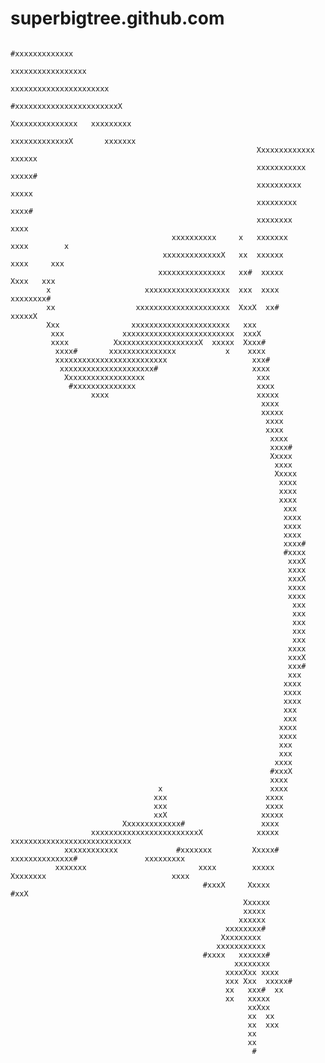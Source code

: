 superbigtree.github.com
=======================

                                                                                                                        
                                                                                                                        
                                                                                                                        
                                                                                                                        
                                                                                                                        
                                                                                                                        
                                                                                                                        
                                                                                                                        
                                                                                                                        
                                                                                                                        
                                                                                                                        
                                                                                                                        
                                                                                                                        
                                                                                                                        
                                                                     #xxxxxxxxxxxxx                                     
                                                                    xxxxxxxxxxxxxxxxx                                   
                                                                 xxxxxxxxxxxxxxxxxxxxxx                                 
                                                               #xxxxxxxxxxxxxxxxxxxxxxxX                                
                                                              Xxxxxxxxxxxxxxx   xxxxxxxxx                               
                                                             xxxxxxxxxxxxxX       xxxxxxx                               
                                                           Xxxxxxxxxxxxx            xxxxxx                              
                                                           xxxxxxxxxxx               xxxxx#                             
                                                           xxxxxxxxxx                 xxxxx                             
                                                           xxxxxxxxx                   xxxx#                            
                                                           xxxxxxxx                     xxxx                            
                                        xxxxxxxxxx     x   xxxxxxx                      xxxx        x                   
                                      xxxxxxxxxxxxxX   xx  xxxxxx                        xxxx     xxx                   
                                     xxxxxxxxxxxxxxx   xx#  xxxxx                         Xxxx   xxx                    
            x                     xxxxxxxxxxxxxxxxxxx  xxx  xxxx                           xxxxxxxx#                    
            xx                  xxxxxxxxxxxxxxxxxxxxx  XxxX  xx#                            xxxxxX                      
            Xxx                xxxxxxxxxxxxxxxxxxxxxx   xxx                                                             
             xxx             xxxxxxxxxxxxxxxxxxxxxxxxx  xxxX                                                            
             xxxx          XxxxxxxxxxxxxxxxxxxX  xxxxx  Xxxx#                                                           
              xxxx#       xxxxxxxxxxxxxxx           x    xxxx                                                           
              xxxxxxxxxxxxxxxxxxxxxxxxx                   xxx#                                                          
               xxxxxxxxxxxxxxxxxxxxx#                     xxxx                                                          
                Xxxxxxxxxxxxxxxxxx                         xxx                                                          
                 #xxxxxxxxxxxxxx                           xxxx                                                         
                      xxxx                                 xxxxx                                                        
                                                            xxxx                                                        
                                                            xxxxx                                                       
                                                             xxxx                                                       
                                                             xxxx                                                       
                                                              xxxx                                                      
                                                              xxxx#                                                     
                                                              Xxxxx                                                     
                                                               xxxx                                                     
                                                               Xxxxx                                                    
                                                                xxxx                                                    
                                                                xxxx                                                    
                                                                xxxx                                                    
                                                                 xxx                                                    
                                                                 xxxx                                                   
                                                                 xxxx                                                   
                                                                 xxxx                                                   
                                                                 xxxx#                                                  
                                                                 #xxxx                                                  
                                                                  xxxX                                                  
                                                                  xxxx                                                  
                                                                  xxxX                                                  
                                                                  xxxx                                                  
                                                                  xxxx                                                  
                                                                   xxx                                                  
                                                                   xxx                                                  
                                                                   xxx                                                  
                                                                   xxx                                                  
                                                                   xxx                                                  
                                                                  xxxx                                                  
                                                                  xxxX                                                  
                                                                  xxx#                                                  
                                                                  xxx                                                   
                                                                 xxxx                                                   
                                                                 xxxx                                                   
                                                                 xxxx                                                   
                                                                 xxx                                                    
                                                                 xxx                                                    
                                                                xxxx                                                    
                                                                xxxx                                                    
                                                                xxx                                                     
                                                                xxx                                                     
                                                               xxxx                                                     
                                                              #xxxX                                                     
                                                              xxxx                                                      
                                     x                        xxxx                                                      
                                    xxx                      xxxx                                                       
                                    xxx                      xxxx                                                       
                                    xxX                     xxxxx                                                       
                             Xxxxxxxxxxxxx#                 xxxx                                                        
                      xxxxxxxxxxxxxxxxxxxxxxxxX            xxxxx          xxxxxxxxxxxxxxxxxxxxxxxxxxx                   
                xxxxxxxxxxxx             #xxxxxxx         Xxxxx#   xxxxxxxxxxxxxx#               xxxxxxxxx              
              xxxxxxx                         xxxx        xxxxx    Xxxxxxxx                            xxxx             
                                               #xxxX     Xxxxx                                          #xxX            
                                                        Xxxxxx                                                          
                                                        xxxxx                                                           
                                                       xxxxxx                                                           
                                                    xxxxxxxx#                                                           
                                                   Xxxxxxxxx                                                            
                                                  xxxxxxxxxxx                                                           
                                               #xxxx   xxxxxx#                                                          
                                                      xxxxxxxx                                                          
                                                    xxxxXxx xxxx                                                        
                                                    xxx Xxx  xxxxx#                                                     
                                                    xx   xxx#  xx                                                       
                                                    xx   xxxxx                                                          
                                                         xxXxx                                                          
                                                         xx  xx                                                         
                                                         xx  xxx                                                        
                                                         xx                                                             
                                                         xx                                                             
                                                          #                                                             
                                                                                                                        
                                                                                                                        
                                                                                                                        
                                                                                                                        
                                                                                                                        
                                                                                                                        
                                                                                                                        
                                                                                                                        
                                                                                                                        
                                                                                                                        
